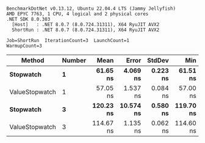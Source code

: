 ```

BenchmarkDotNet v0.13.12, Ubuntu 22.04.4 LTS (Jammy Jellyfish)
AMD EPYC 7763, 1 CPU, 4 logical and 2 physical cores
.NET SDK 8.0.303
  [Host]   : .NET 8.0.7 (8.0.724.31311), X64 RyuJIT AVX2
  ShortRun : .NET 8.0.7 (8.0.724.31311), X64 RyuJIT AVX2

Job=ShortRun  IterationCount=3  LaunchCount=1  
WarmupCount=3  

```
| Method         | Number | Mean      | Error     | StdDev   | Min       | Max       | Gen0   | Allocated |
|--------------- |------- |----------:|----------:|---------:|----------:|----------:|-------:|----------:|
| **Stopwatch**      | **1**      |  **61.65 ns** |  **4.069 ns** | **0.223 ns** |  **61.51 ns** |  **61.91 ns** | **0.0005** |      **40 B** |
| ValueStopwatch | 1      |  57.05 ns |  1.537 ns | 0.084 ns |  57.00 ns |  57.15 ns |      - |         - |
| **Stopwatch**      | **3**      | **120.23 ns** | **10.574 ns** | **0.580 ns** | **119.70 ns** | **120.85 ns** | **0.0005** |      **40 B** |
| ValueStopwatch | 3      | 114.67 ns |  1.135 ns | 0.062 ns | 114.60 ns | 114.71 ns |      - |         - |
